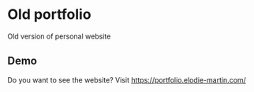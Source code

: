 # Old portfolio

Old version of personal website

## Demo

Do you want to see the website? Visit https://portfolio.elodie-martin.com/
